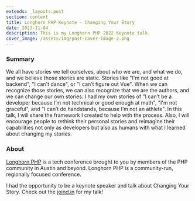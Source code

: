 ```yaml
---
extends: _layouts.post
section: content
title: Longhorn PHP Keynote - Changing Your Story
date: 2022-11-04
description: This is my Longhorn PHP 2022 Keynote talk.
cover_image: /assets/img/post-cover-image-2.png
---
```


<h3>Summary</h3>
We all have stories we tell ourselves, about who we are, and what we do, and we believe those stories are static. Stories like "I'm not good at backend", "I can't dance", or "I can’t figure out Vue". When we can recognize those stories, we can also recognize that we are the authors, and we can change our own stories. I had my own stories of "I can’t be a developer because I’m not technical or good enough at math", "I'm not graceful", and "I can’t do handstands, because I’m not an athlete". In this talk, I will share the framework I created to help with the process. Also, I will encourage people to rethink their personal stories and reimagine their capabilities not only as developers but also as humans with what I learned about changing my stories.

<h3>About</h3>
<a href="https://www.longhornphp.com/">Longhorn PHP</a> is a tech conference brought to you by members of the PHP community in Austin and beyond. Longhorn PHP is a community-run, regionally focused conference.

I had the opportunity to be a keynote speaker and talk about Changing Your Story. Check out the <a href="https://joind.in/event/longhorn-php-conference-2022/changing-your-story">joind.in</a> for my talk!
